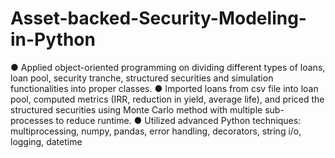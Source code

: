 # Asset-backed-Security-Modeling-in-Python
● Applied object-oriented programming on dividing different types of loans, loan pool, security tranche, structured securities and 
simulation functionalities into proper classes.
● Imported loans from csv file into loan pool, computed metrics (IRR, reduction in yield, average life), and priced the structured 
securities using Monte Carlo method with multiple sub-processes to reduce runtime.
● Utilized advanced Python techniques: multiprocessing, numpy, pandas, error handling, decorators, string i/o, logging, datetime
